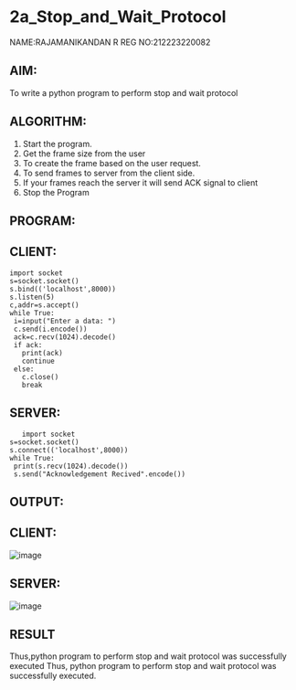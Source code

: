 # 2a_Stop_and_Wait_Protocol
NAME:RAJAMANIKANDAN R
REG NO:212223220082
## AIM: 
To write a python program to perform stop and wait protocol
## ALGORITHM:
1. Start the program.
2. Get the frame size from the user
3. To create the frame based on the user request.
4. To send frames to server from the client side.
5. If your frames reach the server it will send ACK signal to client
6. Stop the Program
## PROGRAM:
## CLIENT:
```
import socket
s=socket.socket()
s.bind(('localhost',8000))
s.listen(5)
c,addr=s.accept()
while True:
 i=input("Enter a data: ")
 c.send(i.encode())
 ack=c.recv(1024).decode()
 if ack:
   print(ack)
   continue
 else:
   c.close()
   break
```
## SERVER:
```
   import socket
s=socket.socket()
s.connect(('localhost',8000))
while True:
 print(s.recv(1024).decode())
 s.send("Acknowledgement Recived".encode())
```
## OUTPUT:
## CLIENT:
![image](https://github.com/rajamanikandanravikumar/2a_Stop_and_Wait_Protocol/assets/145742839/6841bf36-fd34-4007-8b1e-accf3f526c3c)
## SERVER:
![image](https://github.com/rajamanikandanravikumar/2a_Stop_and_Wait_Protocol/assets/145742839/d8c89d83-b823-4953-89ff-4a7254d5d9c5)


## RESULT
Thus,python program to perform stop and wait protocol was successfully executed Thus, python program to perform stop and wait protocol was successfully executed.
